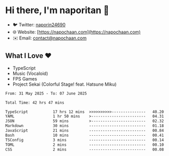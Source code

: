 # Hi there, I'm naporitan 👋

- 🐦 Twitter: [naporin24690](https://twitter.com/naporin24690)
- 🌐 Website: [https://napochaan.com](https://napochaan.com)
- ✉️ Email: [contact@napochaan.com](mailto:contact@napochaan.com)

## What I Love ❤️
- TypeScript
- Music (Vocaloid)
- FPS Games
- Project Sekai (Colorful Stage! feat. Hatsune Miku)

<!--START_SECTION:waka-->

```txt
From: 31 May 2025 - To: 07 June 2025

Total Time: 42 hrs 47 mins

TypeScript           17 hrs 12 mins  >>>>>>>>>>---------------   40.20 %
YAML                 1 hr 50 mins    >------------------------   04.31 %
JSON                 59 mins         >------------------------   02.32 %
Markdown             30 mins         -------------------------   01.18 %
JavaScript           21 mins         -------------------------   00.84 %
Bash                 10 mins         -------------------------   00.41 %
TSConfig             3 mins          -------------------------   00.14 %
TOML                 2 mins          -------------------------   00.10 %
CSS                  2 mins          -------------------------   00.08 %
```

<!--END_SECTION:waka-->

